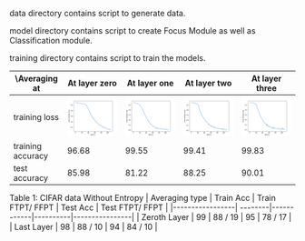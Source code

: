 data directory contains script to generate data.

model directory contains script to create Focus Module as well as Classification module.

training directory contains script to train the models.


| \Averaging at | At layer zero | At layer one |  At layer two | At layer three  |
| ------------- | ------------- | ------------ | ------------- | --------------  |
| training loss | <img src= ./layer_zero/plots/training_loss_at_zero.png width="400">  | <img src= ./layer_one/plots/training_loss_at_one.png width="400">  | <img src= ./layer_two/plots/training_loss_at_two.png width="400">  | <img src= ./layer_three/plots/training_loss_at_three.png width="400">  |
| training accuracy | 96.68   |  99.55  | 99.41 | 99.83 |
| test accuracy     | 85.98   |  81.22  | 88.25 | 90.01 |


Table 1: CIFAR data Without Entropy
| Averaging type | Train Acc | Train FTPT/ FFPT | Test Acc | Test FTPT/ FFPT |
|-----------------| --------|------------|----------|----------------|
| Zeroth Layer | 99 | 88 / 19 | 95 | 78 / 17 | 
| Last Layer | 98 | 88 / 10 | 94 | 84 / 10 |
